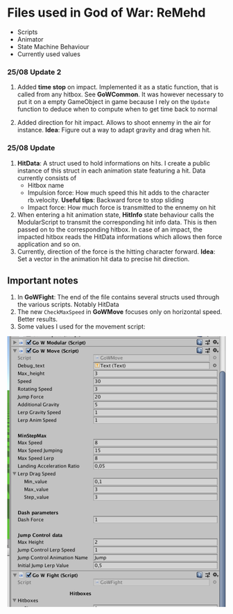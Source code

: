 # Files used in God of War: ReMehd


* Scripts 
* Animator
* State Machine Behaviour 
* Currently used values 

### 25/08 Update 2 

1. Added **time stop** on impact. Implemented it as a static function, that is called from any hitbox. See **GoWCommon**. It was however necessary to put it on a empty GameObject in game because I rely on the `Update` function to deduce when to compute when to get time back to normal 

1. Added direction for hit impact. Allows to shoot ennemy in the air for instance. **Idea**: Figure out a way to adapt gravity and drag when hit.  

### 25/08 Update

1. **HitData**: A struct used to hold informations on hits. I create a public instance of this struct in each animation state featuring a hit. Data currently consists of 
    * Hitbox name 
    * Impulsion force: How much speed this hit adds to the character rb.velocity. **Useful tips**: Backward force to stop sliding 
    * Impact force: How much force is transmitted to the ennemy on hit 
1. When entering a hit animation state, **HitInfo** state behaviour calls the ModularScript to transmit the corresponding hit info data. This is then passed on to the corresponding hitbox. In case of an impact, the impacted hitbox reads the HitData informations which allows then force application and so on. 
1. Currently, direction of the force is the hitting character forward. **Idea**: Set a vector in the animation hit data to precise hit direction. 

## Important notes 
1. In **GoWFight**: The end of the file contains several structs used through the various scripts. Notably HitData
1. The new `CheckMaxSpeed` in **GoWMove** focuses only on horizontal speed. Better results. 
1. Some values I used for the movement script: 

![Screenshot](GoWValues.png)



